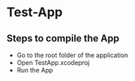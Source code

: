 # Test-App
## Steps to compile the App

- Go to the root folder of the application
- Open TestApp.xcodeproj
- Run the App
